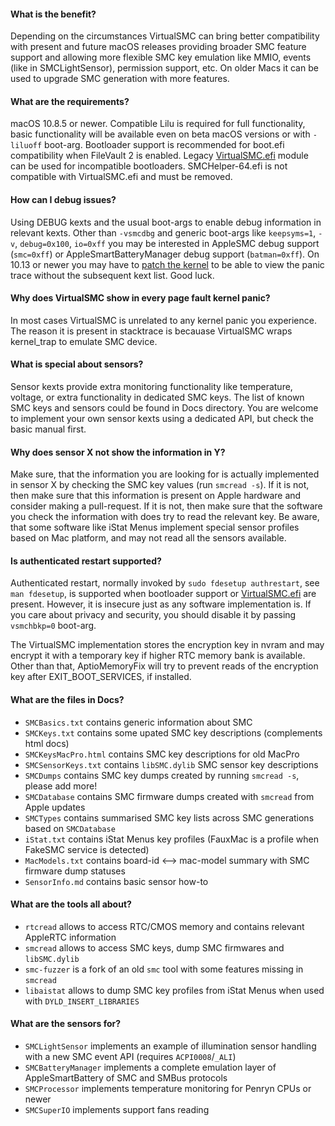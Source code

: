 #### What is the benefit?
Depending on the circumstances VirtualSMC can bring better compatibility with present and future macOS releases providing broader SMC feature support and allowing more flexible SMC key emulation like MMIO, events (like in SMCLightSensor), permission support, etc. On older Macs it can be used to upgrade SMC generation with more features.

#### What are the requirements?
macOS 10.8.5 or newer. Compatible Lilu is required for full functionality, basic functionality will be available even on beta macOS versions or with `-liluoff` boot-arg. Bootloader support is recommended for boot.efi compatibility when FileVault 2 is enabled. Legacy 
[VirtualSMC.efi](https://github.com/acidanthera/VirtualSMC/blob/master/EfiDriver/VirtualSmc.efi) module can be used for incompatible bootloaders. SMCHelper-64.efi is not compatible with VirtualSMC.efi and must be removed.

#### How can I debug issues?
Using DEBUG kexts and the usual boot-args to enable debug information in relevant kexts. Other than `-vsmcdbg` and generic boot-args like `keepsyms=1`, `-v`, `debug=0x100`, `io=0xff` you may be interested in AppleSMC debug support (`smc=0xff`) or AppleSmartBatteryManager debug support (`batman=0xff`). On 10.13 or newer you may have to [patch the kernel](https://applelife.ru/posts/686953) to be able to view the panic trace without the subsequent kext list. Good luck.

#### Why does VirtualSMC show in every page fault kernel panic?
In most cases VirtualSMC is unrelated to any kernel panic you experience. The reason it is present in stacktrace is becauase VirtualSMC wraps kernel_trap to emulate SMC device.

#### What is special about sensors?
Sensor kexts provide extra monitoring functionality like temperature, voltage, or extra functionality in dedicated SMC keys. The list of known SMC keys and sensors could be found in Docs directory. You are welcome to implement your own sensor kexts using a dedicated API, but check the basic manual first.

#### Why does sensor X not show the information in Y?
Make sure, that the information you are looking for is actually implemented in sensor X by checking the SMC key values (run `smcread -s`). If it is not, then make sure that this information is present on Apple hardware and consider making a pull-request. If it is not, then make sure that the software you check the information with does try to read the relevant key. Be aware, that some software like iStat Menus implement special sensor profiles based on Mac platform, and may not read all the sensors available.

#### Is authenticated restart supported?
Authenticated restart, normally invoked by `sudo fdesetup authrestart`, see `man fdesetup`, is supported when bootloader support or [VirtualSMC.efi](https://github.com/acidanthera/VirtualSMC/blob/master/EfiDriver/VirtualSmc.efi) are present. However, it is insecure just as any software implementation is. If you care about privacy and security, you should disable it by passing `vsmchbkp=0` boot-arg.

The VirtualSMC implementation stores the encryption key in nvram and may encrypt it with a temporary key if higher RTC memory bank is available. Other than that, AptioMemoryFix will try to prevent reads of the encryption key after EXIT_BOOT_SERVICES, if installed.

#### What are the files in Docs?
- `SMCBasics.txt` contains generic information about SMC
- `SMCKeys.txt` contains some upated SMC key descriptions (complements html docs)
- `SMCKeysMacPro.html` contains SMC key descriptions for old MacPro
- `SMCSensorKeys.txt` contains `libSMC.dylib` SMC sensor key descriptions
- `SMCDumps` contains SMC key dumps created by running `smcread -s`, please add more!
- `SMCDatabase` contains SMC firmware dumps created with `smcread` from Apple updates
- `SMCTypes` contains summarised SMC key lists across SMC generations based on `SMCDatabase`
- `iStat.txt` contains iStat Menus key profiles (FauxMac is a profile when FakeSMC service is detected)
- `MacModels.txt` contains board-id <--> mac-model summary with SMC firmware dump statuses
- `SensorInfo.md` contains basic sensor how-to

#### What are the tools all about?
- `rtcread` allows to access RTC/CMOS memory and contains relevant AppleRTC information
- `smcread` allows to access SMC keys, dump SMC firmwares and `libSMC.dylib`
- `smc-fuzzer` is a fork of an old `smc` tool with some features missing in `smcread`
- `libaistat` allows to dump SMC key profiles from iStat Menus when used with `DYLD_INSERT_LIBRARIES`

#### What are the sensors for?
- `SMCLightSensor` implements an example of illumination sensor handling with a new SMC event API (requires `ACPI0008`/`_ALI`)
- `SMCBatteryManager` implements a complete emulation layer of AppleSmartBattery of SMC and SMBus protocols
- `SMCProcessor` implements temperature monitoring for Penryn CPUs or newer
- `SMCSuperIO` implements support fans reading
